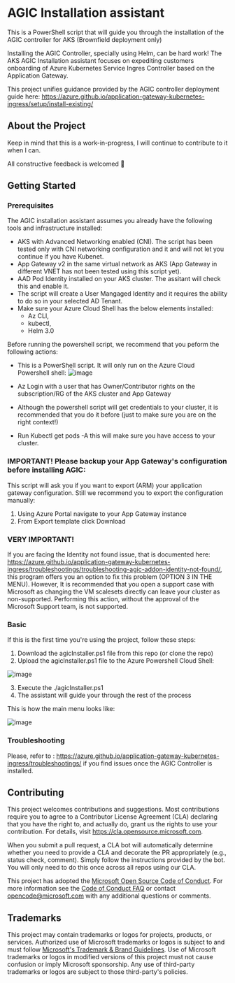 # AGIC Installation assistant
This is a PowerShell script that will guide you through the installation of the AGIC controller for AKS (Brownfield deployment only)

Installing the AGIC Controller, specially using Helm, can be hard work! The AKS AGIC Installation assistant focuses on expediting customers onboarding of Azure Kubernetes Service Ingres Controller based on the Application Gateway.

This project unifies guidance provided by the AGIC controller deployment guide here: https://azure.github.io/application-gateway-kubernetes-ingress/setup/install-existing/

## About the Project
Keep in mind that this is a work-in-progress, I will continue to contribute to it when I can.

All constructive feedback is welcomed 🙏

## Getting Started

### Prerequisites
The AGIC installation assistant assumes you already have the following tools and infrastructure installed:
- AKS with Advanced Networking enabled (CNI). The script has been tested only with CNI networking configuration and it and will not let you continue if you have Kubenet.
- App Gateway v2 in the same virtual network as AKS (App Gateway in different VNET has not been tested using this script yet).
- AAD Pod Identity installed on your AKS cluster. The assitant will check this and enable it.
- The script will create a User Mangaged Identity and it requires the ability to do so in your selected AD Tenant.
- Make sure your Azure Cloud Shell has the below elements installed:
  -   Az CLI,
  -   kubectl,
  -   Helm 3.0


Before running the powershell script, we recommend that you peform the following actions:
  - This is a PowerShell script. It will only run on the Azure Cloud Powershell shell:
![image](https://user-images.githubusercontent.com/41587804/185116965-95541326-1cc0-4527-9d88-20f3060152ec.png)

  - Az Login with a user that has Owner/Contributor rights on the subscription/RG of the AKS cluster and App Gateway
  - Although the powershell script will get credentials to your cluster, it is recommended that you do it before (just to make sure you are on the right context!)
  - Run Kubectl get pods -A this will make sure you have access to your cluster.


### IMPORTANT! Please backup your App Gateway's configuration before installing AGIC:
This script will ask you if you want to export (ARM) your application gateway configuration. Still we recommend you to export the configuration manually:
1. Using Azure Portal navigate to your App Gateway instance
2. From Export template click Download

### VERY IMPORTANT!
If you are facing the Identity not found issue, that is documented here:
https://azure.github.io/application-gateway-kubernetes-ingress/troubleshootings/troubleshooting-agic-addon-identity-not-found/, this program offers you an option to fix this problem (OPTION 3 IN THE MENU). However, It is recommended that you open a support case with Microsoft as changing the VM scalesets directly can leave your cluster as non-supported.
Performing this action, without the approval of the Microsoft Support team, is not supported.


### Basic
If this is the first time you're using the project, follow these steps:

1. Download the agicInstaller.ps1 file from this repo (or clone the repo)
2. Upload the agicInstaller.ps1 file to the Azure Powershell Cloud Shell:

![image](https://user-images.githubusercontent.com/41587804/185117995-09237cb4-a2fa-43b0-bef1-fdc8fe82f80d.png)

3. Execute the ./agicInstaller.ps1
4. The assistant will guide your through the rest of the process

This is how the main menu looks like:

![image](https://user-images.githubusercontent.com/41587804/185781425-8c0bda8e-13a5-48a7-b06f-c9ebeb56a2c1.png)


### Troubleshooting
Please, refer to  : https://azure.github.io/application-gateway-kubernetes-ingress/troubleshootings/ if you find issues once the AGIC Controller is installed.

## Contributing

This project welcomes contributions and suggestions.  Most contributions require you to agree to a
Contributor License Agreement (CLA) declaring that you have the right to, and actually do, grant us
the rights to use your contribution. For details, visit https://cla.opensource.microsoft.com.

When you submit a pull request, a CLA bot will automatically determine whether you need to provide
a CLA and decorate the PR appropriately (e.g., status check, comment). Simply follow the instructions
provided by the bot. You will only need to do this once across all repos using our CLA.

This project has adopted the [Microsoft Open Source Code of Conduct](https://opensource.microsoft.com/codeofconduct/).
For more information see the [Code of Conduct FAQ](https://opensource.microsoft.com/codeofconduct/faq/) or
contact [opencode@microsoft.com](mailto:opencode@microsoft.com) with any additional questions or comments.

## Trademarks

This project may contain trademarks or logos for projects, products, or services. Authorized use of Microsoft 
trademarks or logos is subject to and must follow 
[Microsoft's Trademark & Brand Guidelines](https://www.microsoft.com/en-us/legal/intellectualproperty/trademarks/usage/general).
Use of Microsoft trademarks or logos in modified versions of this project must not cause confusion or imply Microsoft sponsorship.
Any use of third-party trademarks or logos are subject to those third-party's policies.
